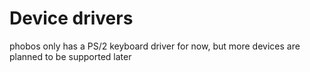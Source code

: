 # Device drivers

phobos only has a PS/2 keyboard driver for now, but more devices are planned to be supported later